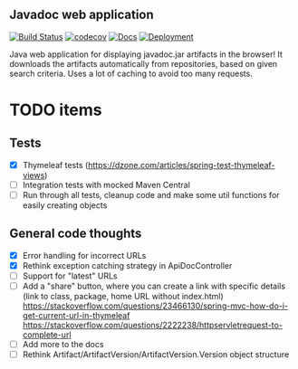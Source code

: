 ## Javadoc web application
[![Build Status](https://travis-ci.com/ricoapon/javadoc-web-application.svg?branch=master)](https://travis-ci.com/ricoapon/javadoc-web-application)
[![codecov](https://codecov.io/gh/ricoapon/javadoc-web-application/branch/master/graph/badge.svg)](https://codecov.io/gh/ricoapon/javadoc-web-application)
[![Docs](https://img.shields.io/badge/docs-Github%20Pages-blue)](https://greent13.github.io/javadoc-web-application/)
[![Deployment](https://img.shields.io/badge/deployment-Heroku-brightgreen)](https://javadoc-web-application.herokuapp.com/)

Java web application for displaying javadoc.jar artifacts in the browser! It downloads the artifacts automatically
from repositories, based on given search criteria. Uses a lot of caching to avoid too many requests.

# TODO items

## Tests
- [x] Thymeleaf tests (https://dzone.com/articles/spring-test-thymeleaf-views)
- [ ] Integration tests with mocked Maven Central
- [ ] Run through all tests, cleanup code and make some util functions for easily creating objects

## General code thoughts
- [x] Error handling for incorrect URLs
- [x] Rethink exception catching strategy in ApiDocController
- [ ] Support for "latest" URLs
- [ ] Add a "share" button, where you can create a link with specific details (link to class, package, home URL without index.html)
      https://stackoverflow.com/questions/23466130/spring-mvc-how-do-i-get-current-url-in-thymeleaf
      https://stackoverflow.com/questions/2222238/httpservletrequest-to-complete-url
- [ ] Add more to the docs
- [ ] Rethink Artifact/ArtifactVersion/ArtifactVersion.Version object structure
